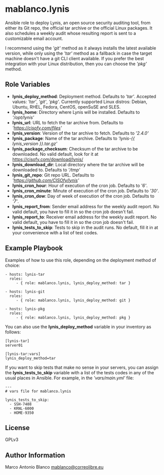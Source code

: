 mablanco.lynis
=

Ansible role to deploy Lynis, an open source security auditing tool, from either its Git repo, the official tar archive or the official Linux packages. It also schedules a weekly audit whose resulting report is sent to a customizable email account.

I recommend using the *'git'* method as it always installs the latest available version, while only using the *'tar'* method as a fallback in case the target machine doesn't have a git CLI client available. If you prefer the best integration with your Linux distribution, then you can choose the *'pkg'* method.

Role Variables
-

- **lynis_deploy_method**: Deployment method. Defaults to *'tar'*. Accepted values: *'tar'*, *'git'*, *'pkg'*. Currently supported Linux distros: Debian, Ubuntu, RHEL, Fedora, CentOS, openSuSE and SLES.
- **lynis_home**: Directory where Lynis will be installed. Defaults to *'/opt/lynis'*
- **lynis_url**: URL to fetch the tar archive from. Defaults to *'https://cisofy.com/files'*
- **lynis_version**: Version of the tar archive to fetch. Defaults to *'2.4.0'*
- **lynis_package**: Name of the tar archive. Defaults to *'lynis-{{ lynis_version }}.tar.gz'*
- **lynis_package_checksum**: Checksum of the tar archive to be downloaded. No valid default, look for it at https://cisofy.com/download/lynis/
- **lynis_download_dir**: Local directory where the tar archive will be downloaded to. Defaults to *'/tmp'*
- **lynis_git_repo**: Git repo URL. Defaults to *'https://github.com/CISOfy/lynis'*
- **lynis_cron_hour**: Hour of execution of the cron job. Defaults to *'6'*.
- **lynis_cron_minute**: Minute of execution of the cron job. Defaults to *'30'*.
- **lynis_cron_dow**: Day of week of execution of the cron job. Defaults to *'7'*.
- **lynis_report_from**: Sender email address for the weekly audit report. No valid default, you have to fill it in so the cron job doesn't fail.
- **lynis_report_to**: Receiver email address for the weekly audit report. No valid default, you have to fill it in so the cron job doesn't fail.
- **lynis_tests_to_skip**: Tests to skip in the audit runs. No default, fill it in at your convenience with a list of test codes.

Example Playbook
-

Examples of how to use this role, depending on the deployment method of choice:

    - hosts: lynis-tar
      roles:
         - { role: mablanco.lynis, lynis_deploy_method: tar }

    - hosts: lynis-git
      roles:
         - { role: mablanco.lynis, lynis_deploy_method: git }

    - hosts: lynis-pkg
      roles:
         - { role: mablanco.lynis, lynis_deploy_method: pkg }

You can also use the **lynis_deploy_method** variable in your inventory as follows:

    [lynis-tar]
    server01

    [lynis-tar:vars]
    lynis_deploy_method=tar

If you want to skip tests that make no sense in your servers, you can assign the **lynis_tests_to_skip** variable with a list of the tests codes in any of the usual places in Ansible. For example, in the *'vars/main.yml'* file:

    ---
    # vars file for mablanco.lynis

    lynis_tests_to_skip:
      - SSH-7408
      - KRNL-6000
      - HOME-9350

License
-

GPLv3

Author Information
-

Marco Antonio Blanco <mablanco@correolibre.eu>
